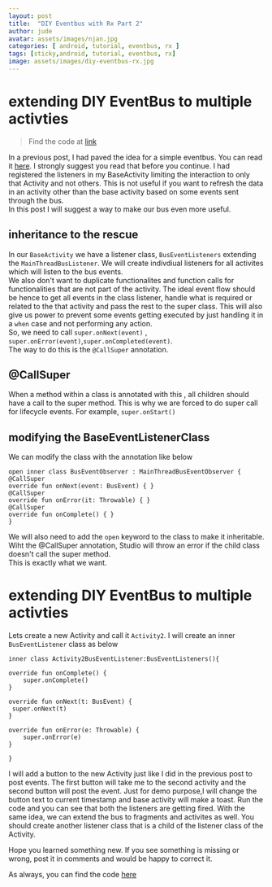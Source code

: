 ```yaml
---
layout: post  
title:  "DIY Eventbus with Rx Part 2"  
author: jude
avatar: assets/images/njan.jpg  
categories: [ android, tutorial, eventbus, rx ]  
tags: [sticky,android, tutorial, eventbus, rx]
image: assets/images/diy-eventbus-rx.jpg 
---
```

  
# extending DIY EventBus to multiple activties  

> Find the code at [link](https://github.com/judeosbert/DIY-EventBus/tree/part2)

In a previous post, I had paved the idea for a simple eventbus. You can read it [here]([https://judeosbert.github.io/blog/create-eventbus-rx/](https://gnldr.website/tracker/click?redirect=https%3A%2F%2Fjudeosbert.github.io%2Fblog%2Fcreate-eventbus-rx%2F&dID=1570443589782&linkName=https://judeosbert.github.io/blog/create-eventbus-rx/)). I strongly suggest you read that before you continue. I had registered the listeners in my BaseActivity limiting the interaction to only that Activity and not others. This is not useful if you want to refresh the  data in an activity other than the base activity based on some events sent through the bus.  
In this post I will suggest a way to make our bus even more useful.  
  
## inheritance to the rescue  
In our `BaseActivity` we have a listener class, `BusEventListeners` extending the `MainThreadBusListener`. We will create indivdiual listeners for all activites which will listen to the bus events.  
We also don't want to duplicate functionalites and function calls for functionalities that are not part of the activity. The ideal event flow should be hence to get all events in the class listener, handle what is required or related to the that activity and pass the rest to the super class. This will also give us power to prevent some events getting executed by just handling it in a `when` case and not performing any action.  
So, we need to call `super.onNext(event)` , `super.onError(event)`,`super.onCompleted(event)`.  
The way to do this is the `@CallSuper` annotation.  
  
## @CallSuper  
When a method within a class is annotated with this , all children should have a call to the super method. This is why we are forced to do super call for lifecycle events. For example, `super.onStart()` 
  
## modifying the BaseEventListenerClass  
We can modify the class with the annotation like below  
```  
open inner class BusEventObserver : MainThreadBusEventObserver {  
@CallSuper  
override fun onNext(event: BusEvent) { }  
@CallSuper  
override fun onError(it: Throwable) { }  
@CallSuper  
override fun onComplete() { }  
}  
```  
We will also need to add the `open` keyword to the class to make it inheritable.  
Wiht the @CallSuper annotation, Studio will throw an error if the child class doesn't call the super method.  
This is exactly what we want.
# extending DIY EventBus to multiple activties  

Lets create a new Activity and call it `Activity2`.  I will create an inner `BusEventListener` class as below

    inner class Activity2BusEventListener:BusEventListeners(){  
  
    override fun onComplete() {  
        super.onComplete()  
    }  
  
    override fun onNext(t: BusEvent) {  
     super.onNext(t)  
    }  
  
    override fun onError(e: Throwable) {  
        super.onError(e)  
    }  
  
	}
I will add a button to the new Activity just like I did in the previous post to post events. The first button will take me to the second activity and the second button will post the event. 
Just for demo purpose,I will change the button text to current timestamp and base activity will make a toast.
Run the code and you can see that both the listeners are getting fired. 
With the same idea, we can extend the bus to fragments and activites as well.
You should create another listener class that is a child of the listener class of the Activity.

Hope you learned something new. If you see something is missing or wrong, post it in comments and would be happy to correct it. 

As always, you can find the code [here]([https://github.com/judeosbert/DIY-EventBus/tree/part2](https://github.com/judeosbert/DIY-EventBus/tree/part2))

